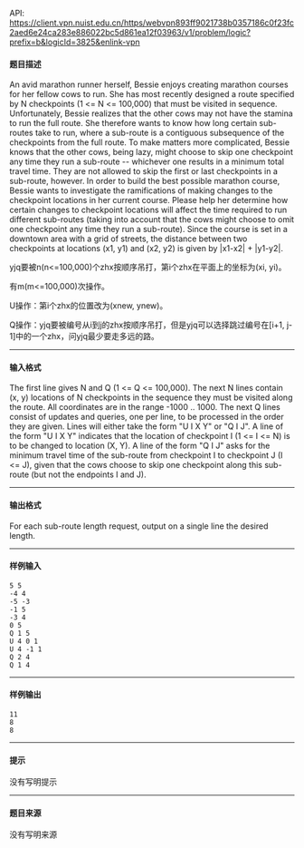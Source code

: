 API: https://client.vpn.nuist.edu.cn/https/webvpn893ff9021738b0357186c0f23fc2aed6e24ca283e886022bc5d861ea12f03963/v1/problem/logic?prefix=b&logicId=3825&enlink-vpn

#### 题目描述

An avid marathon runner herself, Bessie enjoys creating marathon courses for her fellow cows to run. She has most recently designed a route specified by N checkpoints (1 <= N <= 100,000) that must be visited in sequence. Unfortunately, Bessie realizes that the other cows may not have the stamina to run the full route. She therefore wants to know how long certain sub-routes take to run, where a sub-route is a contiguous subsequence of the checkpoints from the full route. To make matters more complicated, Bessie knows that the other cows, being lazy, might choose to skip one checkpoint any time they run a sub-route -- whichever one results in a minimum total travel time. They are not allowed to skip the first or last checkpoints in a sub-route, however. In order to build the best possible marathon course, Bessie wants to investigate the ramifications of making changes to the checkpoint locations in her current course. Please help her determine how certain changes to checkpoint locations will affect the time required to run different sub-routes (taking into account that the cows might choose to omit one checkpoint any time they run a sub-route). Since the course is set in a downtown area with a grid of streets, the distance between two checkpoints at locations (x1, y1) and (x2, y2) is given by |x1-x2| + |y1-y2|.  

yjq要被n(n<=100,000)个zhx按顺序吊打，第i个zhx在平面上的坐标为(xi, yi)。

有m(m<=100,000)次操作。

U操作：第i个zhx的位置改为(xnew, ynew)。

Q操作：yjq要被编号从i到j的zhx按顺序吊打，但是yjq可以选择跳过编号在\[i+1, j-1\]中的一个zhx，问yjq最少要走多远的路。

---

#### 输入格式

The first line gives N and Q (1 <= Q <= 100,000). The next N lines contain (x, y) locations of N checkpoints in the sequence they must be visited along the route. All coordinates are in the range -1000 .. 1000. The next Q lines consist of updates and queries, one per line, to be processed in the order they are given. Lines will either take the form "U I X Y" or "Q I J". A line of the form "U I X Y" indicates that the location of checkpoint I (1 <= I <= N) is to be changed to location (X, Y). A line of the form "Q I J" asks for the minimum travel time of the sub-route from checkpoint I to checkpoint J (I <= J), given that the cows choose to skip one checkpoint along this sub-route (but not the endpoints I and J).  

---

#### 输出格式

For each sub-route length request, output on a single line the desired length.  

---

#### 样例输入
```
5 5
-4 4
-5 -3
-1 5
-3 4
0 5
Q 1 5
U 4 0 1
U 4 -1 1
Q 2 4
Q 1 4

```

---

#### 样例输出
```
11
8
8
```

---

#### 提示

没有写明提示

---

#### 题目来源

没有写明来源